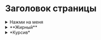 # Заголовок страницы

<details>
<summary>Нажми на меня</summary>

- Abc
- Abc

</details>

<details>
<summary>**Жирный**</summary>

- **Abc**
- Abc

</details>

<details>
<summary>*Курсив*</summary>

- *Abc*
- Abc

</details>